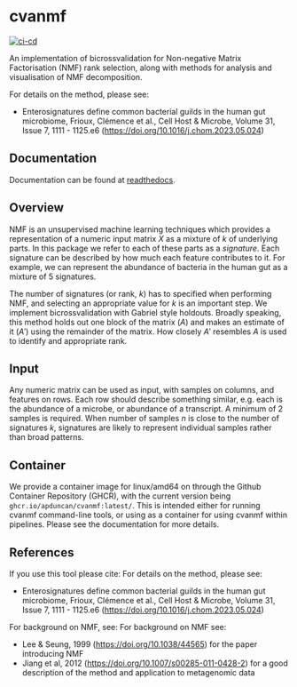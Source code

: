 # cvanmf
[![ci-cd](https://github.com/apduncan/cvanmf/actions/workflows/ci-cd.yml/badge.svg?branch=main)](https://github.com/apduncan/cvanmf/actions/workflows/ci-cd.yml)

An implementation of bicrossvalidation for Non-negative Matrix Factorisation (NMF) rank selection, along with methods
for analysis and visualisation of NMF decomposition.

For details on the method, please see:
* Enterosignatures define common bacterial guilds in the human gut microbiome, Frioux, Clémence et al., Cell Host & Microbe, Volume 31, Issue 7, 1111 - 1125.e6 (https://doi.org/10.1016/j.chom.2023.05.024)

## Documentation
Documentation can be found at [readthedocs](https://cvanmf.readthedocs.io).

## Overview
NMF is an unsupervised machine learning techniques which provides a representation of a numeric input matrix $X$ as 
a mixture of $k$ of underlying parts. 
In this package we refer to each of these parts as a _signature_. 
Each signature can be described by how much each feature contributes to it.
For example, we can represent the abundance of bacteria in the human gut as a mixture of 5 signatures.

The number of signatures (or rank, $k$) has to specified when performing NMF, and selecting an appropriate value for 
$k$ is an important step.
We implement bicrossvalidation with Gabriel style holdouts.
Broadly speaking, this method holds out one block of the matrix ($A$) and makes an estimate of it ($A'$) using the 
remainder of the matrix.
How closely $A'$ resembles $A$ is used to identify and appropriate rank.

## Input
Any numeric matrix can be used as input, with samples on columns, and features on rows.
Each row should describe something similar, e.g. each is the abundance of a microbe, or abundance of a transcript.
A minimum of 2 samples is required.
When number of samples $n$ is close to the number of signatures $k$, signatures are likely to represent individual 
samples rather than broad patterns.

## Container
We provide a container image for linux/amd64 on through the Github Container Repository (GHCR), with the current
version being `ghcr.io/apduncan/cvanmf:latest/`.
This is intended either for running cvanmf command-line tools, or using as a container for using cvanmf within 
pipelines.
Please see the documentation for more details.

## References
If you use this tool please cite:
For details on the method, please see:
* Enterosignatures define common bacterial guilds in the human gut microbiome, Frioux, Clémence et al., Cell Host & Microbe, Volume 31, Issue 7, 1111 - 1125.e6 (https://doi.org/10.1016/j.chom.2023.05.024)

For background on NMF, see:
For background on  NMF see:
* Lee & Seung, 1999 (https://doi.org/10.1038/44565) for the paper introducing NMF
* Jiang et al, 2012 (https://doi.org/10.1007/s00285-011-0428-2) for a good description of the method and application to metagenomic data 
